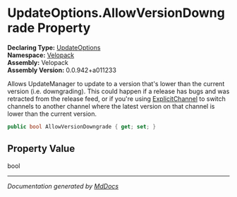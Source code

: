 ﻿<!--  
  <auto-generated>   
    The contents of this file were generated by a tool.  
    Changes to this file may be list if the file is regenerated  
  </auto-generated>   
-->

# UpdateOptions.AllowVersionDowngrade Property

**Declaring Type:** [UpdateOptions](../index.md)  
**Namespace:** [Velopack](../../index.md)  
**Assembly:** Velopack  
**Assembly Version:** 0.0.942+a011233

Allows UpdateManager to update to a version that's lower than the current version (i.e. downgrading). This could happen if a release has bugs and was retracted from the release feed, or if you're using [ExplicitChannel](ExplicitChannel.md) to switch channels to another channel where the latest version on that  channel is lower than the current version.

```csharp
public bool AllowVersionDowngrade { get; set; }
```

## Property Value

bool

___

*Documentation generated by [MdDocs](https://github.com/ap0llo/mddocs)*
